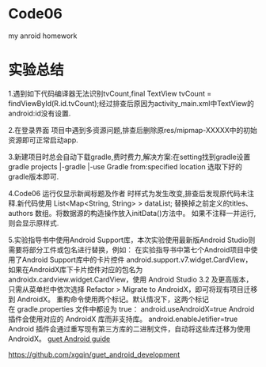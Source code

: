 # Code06
my anroid homework
# 实验总结

1.遇到如下代码编译器无法识别tvCount,final TextView tvCount = findViewById(R.id.tvCount);经过排查后原因为activity_main.xml中TextView的android:id没有设置.

2.在登录界面 项目中遇到多资源问题,排查后删除原res/mipmap-XXXXX中的初始资源即可正常启动app.

3.新建项目时总会自动下载gradle,费时费力,解决方案:在setting找到gradle设置
gradle projects
        |-gradle
            |-use Gradle from:specified location
选取下好的gradle版本即可.

4.Code06 运⾏仅显⽰新闻标题及作者 时样式为发生改变,排查后发现原代码未注释.新代码使⽤ List<Map<String, String> > dataList; 替换掉之前定义的titles、authors 数组。将数据源的构造操作放⼊initData()⽅法中。 如果不注释一并运行,则会显示原样式.

5.实验指导书中使用Android Support库，本次实验使用最新版Android Studio则需要将部分工件或包名进行替换，例如： 在实验指导书中第七个Android项目中使用了Android Support库中的卡片控件 android.support.v7.widget.CardView，如果在AndroidX库下卡片控件对应的包名为androidx.cardview.widget.CardView，使用 Android Studio 3.2 及更高版本，只需从菜单栏中依次选择 Refactor > Migrate to AndroidX，即可将现有项目迁移到 AndroidX。
重构命令使用两个标记。默认情况下，这两个标记在 gradle.properties 文件中都设为 true：
android.useAndroidX=true
Android 插件会使用对应的 AndroidX 库而非支持库。
android.enableJetifier=true
Android 插件会通过重写现有第三方库的二进制文件，自动将这些库迁移为使用 AndroidX。
[guet Android guide](https://github.com/xgqin/guet_android_development)

https://github.com/xgqin/guet_android_development